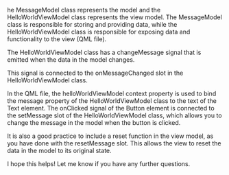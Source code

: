 he MessageModel class represents the model and the HelloWorldViewModel class represents the view model. The MessageModel class is responsible for storing and providing data, while the HelloWorldViewModel class is responsible for exposing data and functionality to the view (QML file).

The HelloWorldViewModel class has a changeMessage signal that is emitted when the data in the model changes. 

This signal is connected to the onMessageChanged slot in the HelloWorldViewModel class.

In the QML file, the helloWorldViewModel context property is used to bind the message property of the HelloWorldViewModel class to the text of the Text element. The onClicked signal of the Button element is connected to the setMessage slot of the HelloWorldViewModel class, which allows you to change the message in the model when the button is clicked.

It is also a good practice to include a reset function in the view model, as you have done with the resetMessage slot. This allows the view to reset the data in the model to its original state.

I hope this helps! Let me know if you have any further questions.